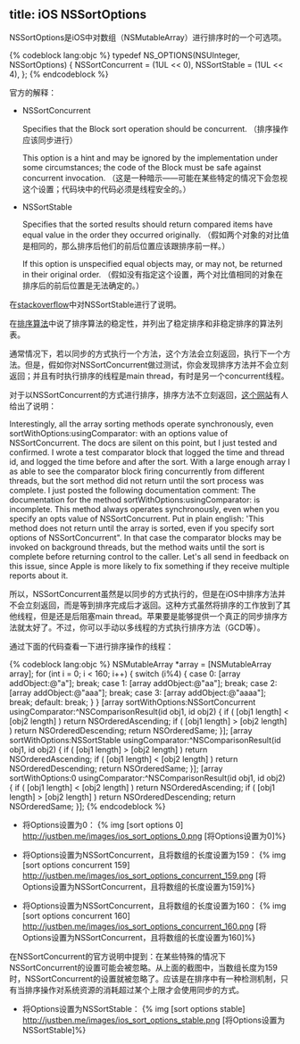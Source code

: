 title: iOS NSSortOptions
---
NSSortOptions是iOS中对数组（NSMutableArray）进行排序时的一个可选项。

{% codeblock lang:objc %}
typedef NS_OPTIONS(NSUInteger, NSSortOptions) {
    NSSortConcurrent = (1UL << 0),
    NSSortStable = (1UL << 4),
};
{% endcodeblock %}

官方的解释：

- NSSortConcurrent

	Specifies that the Block sort operation should be concurrent.
	（排序操作应该同步进行）

	This option is a hint and may be ignored by the implementation under some circumstances; the code of the Block must be safe against concurrent invocation.
	（这是一种暗示——可能在某些特定的情况下会忽视这个设置；代码块中的代码必须是线程安全的。）

- NSSortStable

	Specifies that the sorted results should return compared items have equal value in the order they occurred originally.
	（假如两个对象的对比值是相同的，那么排序后他们的前后位置应该跟排序前一样。）

	If this option is unspecified equal objects may, or may not, be returned in their original order.
	（假如没有指定这个设置，两个对比值相同的对象在排序后的前后位置是无法确定的。）


在[stackoverflow](http://stackoverflow.com/questions/9794957/documentation-for-nssortstable-is-ungrammatical-what-is-it-trying-to-say)中对NSSortStable进行了说明。

在[排序算法](https://zh.wikipedia.org/wiki/%E6%8E%92%E5%BA%8F%E7%AE%97%E6%B3%95)中说了排序算法的稳定性，并列出了稳定排序和非稳定排序的算法列表。


通常情况下，若以同步的方式执行一个方法，这个方法会立刻返回，执行下一个方法。但是，假如你对NSSortConcurrent做过测试，你会发现排序方法并不会立刻返回；并且有时执行排序的线程是main thread，有时是另一个concurrent线程。

对于以NSSortConcurrent的方式进行排序，排序方法不立刻返回，[这个网站](http://q2a.science/ios-determine-when-nsmutablearray-sortusingcomparator-is-complete-i607576.htm)有人给出了说明：

Interestingly, all the array sorting methods operate synchronously, even sortWithOptions:usingComparator: with an options value of NSSortConcurrent.
The docs are silent on this point, but I just tested and confirmed. I wrote a test comparator block that logged the time and thread id, and logged the time before and after the sort. With a large enough array I as able to see the comparator block firing concurrently from different threads, but the sort method did not return until the sort process was complete.
I just posted the following documentation comment:
The documentation for the method sortWithOptions:usingComparator: is incomplete.
This method always operates synchronously, even when you specify an opts value of NSSortConcurrent.
Put in plain english: 'This method does not return until the array is sorted, even if you specify sort options of NSSortConcurrent". In that case the comparator blocks may be invoked on background threads, but the method waits until the sort is complete before returning control to the caller.
Let's all send in feedback on this issue, since Apple is more likely to fix something if they receive multiple reports about it.

所以，NSSortConcurrent虽然是以同步的方式执行的，但是在iOS中排序方法并不会立刻返回，而是等到排序完成后才返回。这种方式虽然将排序的工作放到了其他线程，但是还是后阻塞main thread。苹果要是能够提供一个真正的同步排序方法就太好了。不过，你可以手动以多线程的方式执行排序方法（GCD等）。


通过下面的代码查看一下进行排序操作的线程：

{% codeblock lang:objc %}
    NSMutableArray *array = [NSMutableArray array];
    for (int i = 0; i < 160; i++) {
        switch (i%4) {
            case 0:
                [array addObject:@"a"];
                break;
            case 1:
                [array addObject:@"aa"];
                break;
            case 2:
                [array addObject:@"aaa"];
                break;
            case 3:
                [array addObject:@"aaaa"];
                break;
            default:
                break;
        }
    }
    [array sortWithOptions:NSSortConcurrent usingComparator:^NSComparisonResult(id obj1, id obj2) {
        if ( [obj1 length] < [obj2 length] )
            return NSOrderedAscending;
        if ( [obj1 length] > [obj2 length] )
            return NSOrderedDescending;
        return NSOrderedSame;
    }];
    [array sortWithOptions:NSSortStable usingComparator:^NSComparisonResult(id obj1, id obj2) {
        if ( [obj1 length] > [obj2 length] )
            return NSOrderedAscending;
        if ( [obj1 length] < [obj2 length] )
            return NSOrderedDescending;
        return NSOrderedSame;
    }];
    [array sortWithOptions:0 usingComparator:^NSComparisonResult(id obj1, id obj2) {
        if ( [obj1 length] < [obj2 length] )
            return NSOrderedAscending;
        if ( [obj1 length] > [obj2 length] )
            return NSOrderedDescending;
        return NSOrderedSame;
    }];
{% endcodeblock %}

- 将Options设置为0：
{% img [sort options 0] http://justben.me/images/ios_sort_options_0.png [将Options设置为0]%}

- 将Options设置为NSSortConcurrent，且将数组的长度设置为159：
{% img [sort options concurrent 159] http://justben.me/images/ios_sort_options_concurrent_159.png [将Options设置为NSSortConcurrent，且将数组的长度设置为159]%}

- 将Options设置为NSSortConcurrent，且将数组的长度设置为160：
{% img [sort options concurrent 160] http://justben.me/images/ios_sort_options_concurrent_160.png [将Options设置为NSSortConcurrent，且将数组的长度设置为160]%}

在NSSortConcurrent的官方说明中提到：在某些特殊的情况下NSSortConcurrent的设置可能会被忽略。从上面的截图中，当数组长度为159时，NSSortConcurrent的设置就被忽略了。应该是在排序中有一种检测机制，只有当排序操作对系统资源的消耗超过某个上限才会使用同步的方式。

- 将Options设置为NSSortStable：
{% img [sort options stable] http://justben.me/images/ios_sort_options_stable.png [将Options设置为NSSortStable]%}

